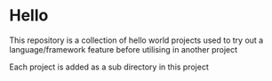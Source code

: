 # Hello

This repository is a collection of hello world projects used to try out a language/framework feature before utilising in another project

Each project is added as a sub directory in this project
